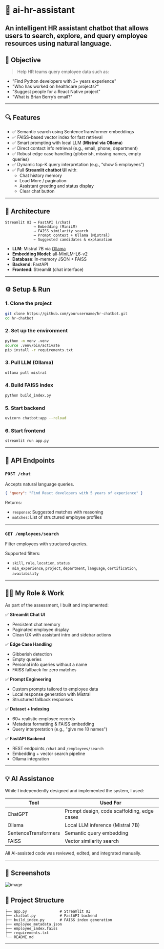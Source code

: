 # 🤖 ai-hr-assistant

An intelligent HR assistant chatbot that allows users to search, explore, and query employee resources using natural language.
---

## 🎯 Objective

> Help HR teams query employee data such as:
- "Find Python developers with 3+ years experience"
- "Who has worked on healthcare projects?"
- "Suggest people for a React Native project"
- "What is Brian Berry’s email?"

---

## 🔍 Features

- ✅ Semantic search using SentenceTransformer embeddings
- ✅ FAISS-based vector index for fast retrieval
- ✅ Smart prompting with local LLM (**Mistral via Ollama**)
- ✅ Direct contact info retrieval (e.g., email, phone, department)
- ✅ Robust edge case handling (gibberish, missing names, empty queries)
- ✅ Dynamic top-K query interpretation (e.g., “show 5 employees”)
- ✅ Full **Streamlit chatbot UI** with:
  - Chat history memory
  - Load More / pagination
  - Assistant greeting and status display
  - Clear chat button

---

## 🧠 Architecture

```
Streamlit UI → FastAPI (/chat)
             → Embedding (MiniLM)
             → FAISS similarity search
             → Prompt context + Ollama (Mistral)
             ← Suggested candidates & explanation
```

- **LLM**: Mistral 7B via [Ollama](https://ollama.com)
- **Embedding Model**: all-MiniLM-L6-v2
- **Database**: In-memory JSON + FAISS
- **Backend**: FastAPI
- **Frontend**: Streamlit (chat interface)

---

## ⚙️ Setup & Run

### 1. Clone the project
```bash
git clone https://github.com/yourusername/hr-chatbot.git
cd hr-chatbot
```

### 2. Set up the environment
```bash
python -m venv .venv
source .venv/bin/activate
pip install -r requirements.txt
```

### 3. Pull LLM (Ollama)
```bash
ollama pull mistral
```

### 4. Build FAISS index
```bash
python build_index.py
```

### 5. Start backend
```bash
uvicorn chatbot:app --reload
```

### 6. Start frontend
```bash
streamlit run app.py
```

---

## 📡 API Endpoints

### `POST /chat`
Accepts natural language queries.

```json
{ "query": "Find React developers with 5 years of experience" }
```

Returns:
- `response`: Suggested matches with reasoning
- `matches`: List of structured employee profiles

---

### `GET /employees/search`
Filter employees with structured queries.

Supported filters:
- `skill`, `role`, `location`, `status`
- `min_experience`, `project`, `department`, `language`, `certification`, `availability`

---

## 👨‍💻 My Role & Work

As part of the assessment, I built and implemented:

✅ **Streamlit Chat UI**  
- Persistent chat memory  
- Paginated employee display  
- Clean UX with assistant intro and sidebar actions  

✅ **Edge Case Handling**  
- Gibberish detection  
- Empty queries  
- Personal info queries without a name  
- FAISS fallback for zero matches  

✅ **Prompt Engineering**  
- Custom prompts tailored to employee data  
- Local response generation with Mistral  
- Structured fallback responses

✅ **Dataset + Indexing**  
- 60+ realistic employee records  
- Metadata formatting & FAISS embedding  
- Query interpretation (e.g., "give me 10 names")

✅ **FastAPI Backend**  
- REST endpoints `/chat` and `/employees/search`  
- Embedding + vector search pipeline  
- Ollama integration

---

## 💡 AI Assistance

While I independently designed and implemented the system, I used:

| Tool      | Used For                       |
|-----------|--------------------------------|
| ChatGPT   | Prompt design, code scaffolding, edge cases |
| Ollama    | Local LLM inference (Mistral 7B) |
| SentenceTransformers | Semantic query embedding |
| FAISS     | Vector similarity search       |

All AI-assisted code was reviewed, edited, and integrated manually.

---

## 📸 Screenshots
![image](https://github.com/user-attachments/assets/40f2a3bd-b396-41a1-a14b-703b8611207f)


## 📁 Project Structure

```
├── app.py               # Streamlit UI
├── chatbot.py           # FastAPI backend
├── build_index.py       # FAISS index generation
├── employee_metadata.json
├── employee_index.faiss
├── requirements.txt
└── README.md
```

---
